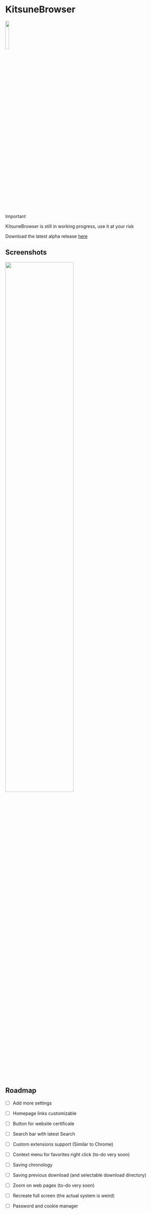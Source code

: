 # KitsuneBrowser
<img src="https://cdn.discordapp.com/attachments/875727886169047050/1143120753630388264/image.png" width="15%" />

> [!IMPORTANT]
> KitsuneBrowser is still in working progress, use it at your risk

Download the latest alpha release [here](https://github.com/AlessandroCH2/KitsuneBrowser/releases/latest/download/KitsuneBrowser.zip)
## Screenshots

<img src="https://cdn.discordapp.com/attachments/875727886169047050/1143120021653037056/image.png" width="65%" />


## Roadmap

- [ ] Add more settings
- [ ] Homepage links customizable
- [ ] Button for website certificate
- [ ] Search bar with latest Search
- [ ] Custom extensions support (Similar to Chrome)
- [ ] Context menu for favorites right click (to-do very soon)
- [ ] Saving chronology
- [ ] Saving previous download (and selectable download directory)
- [ ] Zoom on web pages (to-do very soon)
- [ ] Recreate full screen (the actual system is weird)
- [ ] Password and cookie manager


